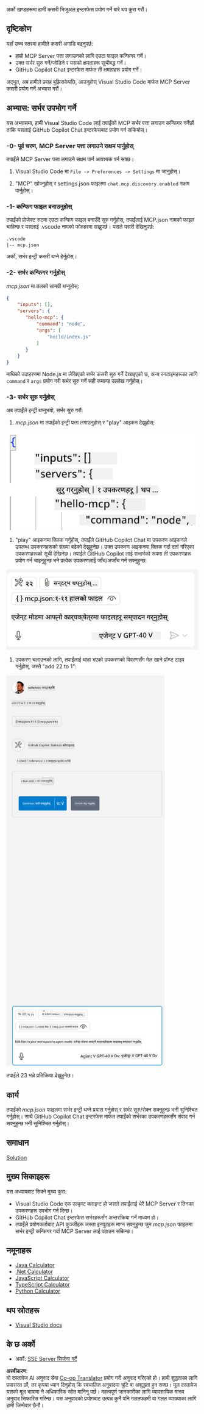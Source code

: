 <!--
CO_OP_TRANSLATOR_METADATA:
{
  "original_hash": "54e9ffc5dba01afcb8880a9949fd1881",
  "translation_date": "2025-07-13T19:27:24+00:00",
  "source_file": "03-GettingStarted/04-vscode/README.md",
  "language_code": "ne"
}
-->
अर्को खण्डहरूमा हामी कसरी भिजुअल इन्टरफेस प्रयोग गर्ने बारे थप कुरा गरौं।

## दृष्टिकोण

यहाँ उच्च स्तरमा हामीले कसरी अगाडि बढ्नुपर्छ:

- हाम्रो MCP Server पत्ता लगाउनको लागि एउटा फाइल कन्फिगर गर्ने।
- उक्त सर्भर सुरु गर्ने/जोडिने र यसको क्षमताहरू सूचीबद्ध गर्ने।
- GitHub Copilot Chat इन्टरफेस मार्फत ती क्षमताहरू प्रयोग गर्ने।

अद्भुत, अब हामीले प्रवाह बुझिसकेपछि, आउनुहोस् Visual Studio Code मार्फत MCP Server कसरी प्रयोग गर्ने अभ्यास गरौं।

## अभ्यास: सर्भर उपभोग गर्ने

यस अभ्यासमा, हामी Visual Studio Code लाई तपाईंको MCP सर्भर पत्ता लगाउन कन्फिगर गर्नेछौं ताकि यसलाई GitHub Copilot Chat इन्टरफेसबाट प्रयोग गर्न सकियोस्।

### -0- पूर्व चरण, MCP Server पत्ता लगाउने सक्षम पार्नुहोस्

तपाईंले MCP Server पत्ता लगाउने सक्षम पार्न आवश्यक पर्न सक्छ।

1. Visual Studio Code मा `File -> Preferences -> Settings` मा जानुहोस्।

1. "MCP" खोज्नुहोस् र settings.json फाइलमा `chat.mcp.discovery.enabled` सक्षम पार्नुहोस्।

### -1- कन्फिग फाइल बनाउनुहोस्

तपाईंको प्रोजेक्ट रुटमा एउटा कन्फिग फाइल बनाउँदै सुरु गर्नुहोस्, तपाईंलाई MCP.json नामको फाइल चाहिन्छ र यसलाई .vscode नामको फोल्डरमा राख्नुपर्छ। यसले यसरी देखिनुपर्छ:

```text
.vscode
|-- mcp.json
```

अर्को, सर्भर इन्ट्री कसरी थप्ने हेर्नुहोस्।

### -2- सर्भर कन्फिगर गर्नुहोस्

*mcp.json* मा तलको सामग्री थप्नुहोस्:

```json
{
    "inputs": [],
    "servers": {
       "hello-mcp": {
           "command": "node",
           "args": [
               "build/index.js"
           ]
       }
    }
}
```

माथिको उदाहरणमा Node.js मा लेखिएको सर्भर कसरी सुरु गर्ने देखाइएको छ, अन्य रनटाइमहरूका लागि `command` र `args` प्रयोग गरी सर्भर सुरु गर्ने सही कमाण्ड उल्लेख गर्नुहोस्।

### -3- सर्भर सुरु गर्नुहोस्

अब तपाईंले इन्ट्री थप्नुभयो, सर्भर सुरु गरौं:

1. *mcp.json* मा तपाईंको इन्ट्री पत्ता लगाउनुहोस् र "play" आइकन देख्नुहोस्:

  ![Visual Studio Code मा सर्भर सुरु गर्दै](../../../../translated_images/vscode-start-server.8e3c986612e3555de47e5b1e37b2f3020457eeb6a206568570fd74a17e3796ad.ne.png)  

1. "play" आइकनमा क्लिक गर्नुहोस्, तपाईंले GitHub Copilot Chat मा उपकरण आइकनले उपलब्ध उपकरणहरूको संख्या बढेको देख्नुहुनेछ। उक्त उपकरण आइकनमा क्लिक गर्दा दर्ता गरिएका उपकरणहरूको सूची देखिनेछ। तपाईंले GitHub Copilot लाई सन्दर्भको रूपमा ती उपकरणहरू प्रयोग गर्न चाहनुहुन्छ भने प्रत्येक उपकरणलाई जाँच/अजाँच गर्न सक्नुहुन्छ:

  ![Visual Studio Code मा उपकरणहरू](../../../../translated_images/vscode-tool.0b3bbea2fb7d8c26ddf573cad15ef654e55302a323267d8ee6bd742fe7df7fed.ne.png)

1. उपकरण चलाउनको लागि, तपाईंलाई थाहा भएको उपकरणको विवरणसँग मेल खाने प्रॉम्प्ट टाइप गर्नुहोस्, जस्तै "add 22 to 1":

  ![GitHub Copilot बाट उपकरण चलाउँदै](../../../../translated_images/vscode-agent.d5a0e0b897331060518fe3f13907677ef52b879db98c64d68a38338608f3751e.ne.png)

  तपाईंले 23 भन्ने प्रतिक्रिया देख्नुहुनेछ।

## कार्य

तपाईंको *mcp.json* फाइलमा सर्भर इन्ट्री थप्ने प्रयास गर्नुहोस् र सर्भर सुरु/रोक्न सक्नुहुन्छ भनी सुनिश्चित गर्नुहोस्। साथै GitHub Copilot Chat इन्टरफेस मार्फत तपाईंको सर्भरका उपकरणहरूसँग संवाद गर्न सक्नुहुन्छ भनी सुनिश्चित गर्नुहोस्।

## समाधान

[Solution](./solution/README.md)

## मुख्य सिकाइहरू

यस अध्यायबाट सिक्ने मुख्य कुरा:

- Visual Studio Code एक उत्कृष्ट क्लाइन्ट हो जसले तपाईंलाई धेरै MCP Server र तिनका उपकरणहरू उपभोग गर्न दिन्छ।
- GitHub Copilot Chat इन्टरफेस सर्भरहरूसँग अन्तरक्रिया गर्ने माध्यम हो।
- तपाईंले प्रयोगकर्ताबाट API कुञ्जीहरू जस्ता इनपुटहरू माग्न सक्नुहुन्छ जुन *mcp.json* फाइलमा सर्भर इन्ट्री कन्फिगर गर्दा MCP Server लाई पठाउन सकिन्छ।

## नमूनाहरू

- [Java Calculator](../samples/java/calculator/README.md)
- [.Net Calculator](../../../../03-GettingStarted/samples/csharp)
- [JavaScript Calculator](../samples/javascript/README.md)
- [TypeScript Calculator](../samples/typescript/README.md)
- [Python Calculator](../../../../03-GettingStarted/samples/python)

## थप स्रोतहरू

- [Visual Studio docs](https://code.visualstudio.com/docs/copilot/chat/mcp-servers)

## के छ अर्को

- अर्को: [SSE Server सिर्जना गर्दै](../05-sse-server/README.md)

**अस्वीकरण**:  
यो दस्तावेज AI अनुवाद सेवा [Co-op Translator](https://github.com/Azure/co-op-translator) प्रयोग गरी अनुवाद गरिएको हो। हामी शुद्धताका लागि प्रयासरत छौं, तर कृपया ध्यान दिनुहोस् कि स्वचालित अनुवादमा त्रुटि वा अशुद्धता हुन सक्छ। मूल दस्तावेज यसको मूल भाषामा नै अधिकारिक स्रोत मानिनु पर्छ। महत्वपूर्ण जानकारीका लागि व्यावसायिक मानव अनुवाद सिफारिस गरिन्छ। यस अनुवादको प्रयोगबाट उत्पन्न कुनै पनि गलतफहमी वा गलत व्याख्याका लागि हामी जिम्मेवार छैनौं।